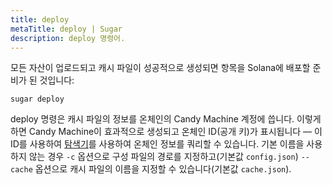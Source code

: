 ```yaml
---
title: deploy
metaTitle: deploy | Sugar
description: deploy 명령어.
---
```


모든 자산이 업로드되고 캐시 파일이 성공적으로 생성되면 항목을 Solana에 배포할 준비가 된 것입니다:

```
sugar deploy
```

deploy 명령은 캐시 파일의 정보를 온체인의 Candy Machine 계정에 씁니다. 이렇게 하면 Candy Machine이 효과적으로 생성되고 온체인 ID(공개 키)가 표시됩니다 — 이 ID를 사용하여 [탐색기](https://explorer.solana.com)를 사용하여 온체인 정보를 쿼리할 수 있습니다. 기본 이름을 사용하지 않는 경우 `-c` 옵션으로 구성 파일의 경로를 지정하고(기본값 `config.json`) `--cache` 옵션으로 캐시 파일의 이름을 지정할 수 있습니다(기본값 `cache.json`).

